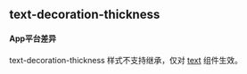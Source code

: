 ## text-decoration-thickness


<!-- CSSJSON.text-decoration-thickness.description -->

<!-- CSSJSON.text-decoration-thickness.syntax -->

<!-- CSSJSON.text-decoration-thickness.values -->

<!-- CSSJSON.text-decoration-thickness.compatibility -->

#### App平台差异  
text-decoration-thickness 样式不支持继承，仅对 [text](uni-app-x/component/text.md) 组件生效。  

<!-- CSSJSON.text-decoration-thickness.reference -->
